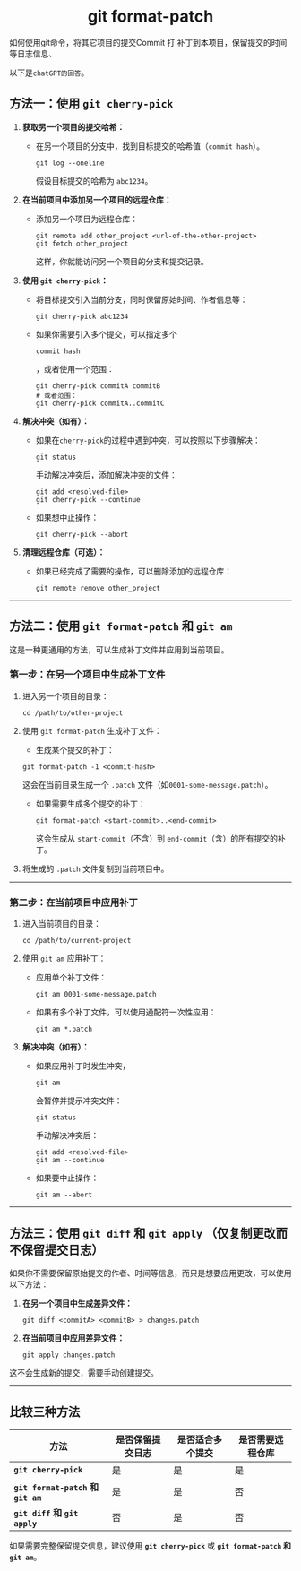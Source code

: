<h1 align="center">git format-patch</h1>


如何使用git命令，将其它项目的提交Commit 打 补丁到本项目，保留提交的时间 等日志信息、

以下是`chatGPT的回答`。

## 方法一：**使用 `git cherry-pick`**

1. **获取另一个项目的提交哈希：**

   - 在另一个项目的分支中，找到目标提交的哈希值（`commit hash`）。

     ```shell
     git log --oneline
     ```

     假设目标提交的哈希为 `abc1234`。

2. **在当前项目中添加另一个项目的远程仓库：**

   - 添加另一个项目为远程仓库：

     ```shell
     git remote add other_project <url-of-the-other-project>
     git fetch other_project
     ```

     这样，你就能访问另一个项目的分支和提交记录。

3. **使用 `git cherry-pick`：**

   - 将目标提交引入当前分支，同时保留原始时间、作者信息等：

     ```shell
     git cherry-pick abc1234
     ```

   - 如果你需要引入多个提交，可以指定多个 

     ```shell
     commit hash
     ```

     ，或者使用一个范围：

     ```shell
     git cherry-pick commitA commitB
     # 或者范围：
     git cherry-pick commitA..commitC
     ```

4. **解决冲突（如有）：**

   - 如果在`cherry-pick`的过程中遇到冲突，可以按照以下步骤解决：

     ```shell
     git status
     ```

     手动解决冲突后，添加解决冲突的文件：

     ```shell
     git add <resolved-file>
     git cherry-pick --continue
     ```

   - 如果想中止操作：

     ```shell
     git cherry-pick --abort
     ```

5. **清理远程仓库（可选）：**

   - 如果已经完成了需要的操作，可以删除添加的远程仓库：

     ```shell
     git remote remove other_project
     ```

------

## 方法二：**使用 `git format-patch` 和 `git am`**

这是一种更通用的方法，可以生成补丁文件并应用到当前项目。

### 第一步：在另一个项目中生成补丁文件

1. 进入另一个项目的目录：

   ```shell
   cd /path/to/other-project
   ```

2. 使用 `git format-patch` 生成补丁文件：

   - 生成某个提交的补丁：

   ```shell
   git format-patch -1 <commit-hash>
   ```

   这会在当前目录生成一个 `.patch` 文件（如`0001-some-message.patch`）。

   - 如果需要生成多个提交的补丁：

     ```shell
     git format-patch <start-commit>..<end-commit>
     ```

     这会生成从 `start-commit`（不含）到 `end-commit`（含）的所有提交的补丁。

3. 将生成的 `.patch` 文件复制到当前项目中。

------

### 第二步：在当前项目中应用补丁

1. 进入当前项目的目录：

   ```shell
   cd /path/to/current-project
   ```

2. 使用 `git am` 应用补丁：

   - 应用单个补丁文件：

     ```shell
     git am 0001-some-message.patch
     ```

   - 如果有多个补丁文件，可以使用通配符一次性应用：

     ```
     git am *.patch
     ```

3. **解决冲突（如有）：**

   - 如果应用补丁时发生冲突，

     ```shell
     git am
     ```

      会暂停并提示冲突文件：

     ```shell
     git status
     ```

     手动解决冲突后：

     ```shell
     git add <resolved-file>
     git am --continue
     ```

   - 如果要中止操作：

     ```shell
     git am --abort
     ```

------

## 方法三：**使用 `git diff` 和 `git apply`** （仅复制更改而不保留提交日志）

如果你不需要保留原始提交的作者、时间等信息，而只是想要应用更改，可以使用以下方法：

1. **在另一个项目中生成差异文件：**

   ```shell
   git diff <commitA> <commitB> > changes.patch
   ```

2. **在当前项目中应用差异文件：**

   ```shell
   git apply changes.patch
   ```

这不会生成新的提交，需要手动创建提交。

------

## 比较三种方法

| 方法                               | 是否保留提交日志 | 是否适合多个提交 | 是否需要远程仓库 |
| ---------------------------------- | ---------------- | ---------------- | ---------------- |
| **`git cherry-pick`**              | 是               | 是               | 是               |
| **`git format-patch` 和 `git am`** | 是               | 是               | 否               |
| **`git diff` 和 `git apply`**      | 否               | 是               | 否               |

如果需要完整保留提交信息，建议使用 **`git cherry-pick`** 或 **`git format-patch` 和 `git am`**。